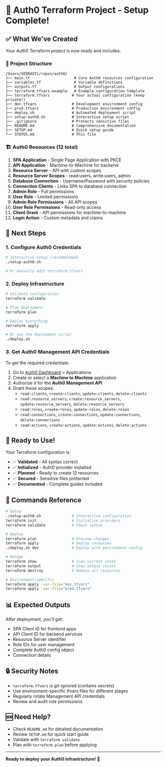 # 🎉 Auth0 Terraform Project - Setup Complete!

## ✅ What We've Created

Your Auth0 Terraform project is now ready and includes:

### 📁 Project Structure
```
/Users/SEERAVI1/repos/auth0/
├── main.tf                    # Core Auth0 resources configuration
├── variables.tf               # Variable definitions
├── outputs.tf                 # Output configurations
├── terraform.tfvars.example   # Example configuration template
├── terraform.tfvars          # Your actual configuration (keep private!)
├── dev.tfvars                # Development environment config
├── prod.tfvars               # Production environment config
├── deploy.sh                 # Automated deployment script
├── setup-auth0.sh            # Interactive setup script
├── .gitignore                # Protects sensitive files
├── README.md                 # Comprehensive documentation
├── SETUP.md                  # Quick setup guide
└── STATUS.md                 # This file
```

### 🏗️ Auth0 Resources (12 total)
1. **SPA Application** - Single Page Application with PKCE
2. **API Application** - Machine-to-Machine for backend
3. **Resource Server** - API with custom scopes
4. **Resource Server Scopes** - read:users, write:users, admin
5. **Database Connection** - Username/Password with security policies
6. **Connection Clients** - Links SPA to database connection
7. **Admin Role** - Full permissions
8. **User Role** - Limited permissions
9. **Admin Role Permissions** - All API scopes
10. **User Role Permissions** - Read-only access
11. **Client Grant** - API permissions for machine-to-machine
12. **Login Action** - Custom metadata and claims

## 🚀 Next Steps

### 1. Configure Auth0 Credentials
```bash
# Interactive setup (recommended)
./setup-auth0.sh

# Or manually edit terraform.tfvars
```

### 2. Deploy Infrastructure
```bash
# Validate configuration
terraform validate

# Plan deployment
terraform plan

# Deploy everything
terraform apply

# Or use the deployment script
./deploy.sh
```

### 3. Get Auth0 Management API Credentials

To get the required credentials:

1. Go to [Auth0 Dashboard](https://manage.auth0.com/) > Applications
2. Create or select a **Machine to Machine** application
3. Authorize it for the **Auth0 Management API**
4. Grant these scopes:
   - `read:clients`, `create:clients`, `update:clients`, `delete:clients`
   - `read:resource_servers`, `create:resource_servers`, `update:resource_servers`, `delete:resource_servers`
   - `read:roles`, `create:roles`, `update:roles`, `delete:roles`
   - `read:connections`, `create:connections`, `update:connections`, `delete:connections`
   - `read:actions`, `create:actions`, `update:actions`, `delete:actions`

## 🎯 Ready to Use!

Your Terraform configuration is:
- ✅ **Validated** - All syntax correct
- ✅ **Initialized** - Auth0 provider installed
- ✅ **Planned** - Ready to create 12 resources
- ✅ **Secured** - Sensitive files protected
- ✅ **Documented** - Complete guides included

## 🔧 Commands Reference

```bash
# Setup
./setup-auth0.sh              # Interactive configuration
terraform init                # Initialize providers
terraform validate            # Check syntax

# Deploy
terraform plan                # Preview changes
terraform apply               # Deploy resources
./deploy.sh dev               # Deploy with environment config

# Manage
terraform show                # View current state
terraform output              # Show output values
terraform destroy             # Remove all resources

# Environment-specific
terraform apply -var-file="dev.tfvars"
terraform apply -var-file="prod.tfvars"
```

## 📊 Expected Outputs

After deployment, you'll get:
- SPA Client ID for frontend apps
- API Client ID for backend services  
- Resource Server identifier
- Role IDs for user management
- Complete Auth0 config object
- Connection details

## 🔒 Security Notes

- `terraform.tfvars` is git-ignored (contains secrets)
- Use environment-specific tfvars files for different stages
- Regularly rotate Management API credentials
- Review and audit role permissions

## 🆘 Need Help?

- Check `README.md` for detailed documentation
- Review `SETUP.md` for quick start guide
- Validate with `terraform validate`
- Plan with `terraform plan` before applying

---
**Ready to deploy your Auth0 infrastructure!** 🚀
